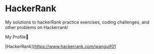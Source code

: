 # HackerRank
My solutions to hackerRank practice exercises, coding challenges, and other problems on Hackerrank!

My Profile:star_struck:



[HackerRank](https://www.hackerrank.com/wanguif01
